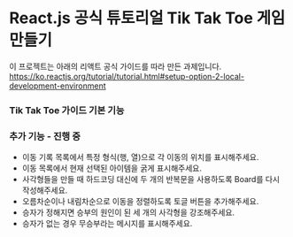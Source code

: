 # React.js 공식 튜토리얼 Tik Tak Toe 게임 만들기
이 프로젝트는 아래의 리액트 공식 가이드를 따라 만든 과제입니다.<br> 
https://ko.reactjs.org/tutorial/tutorial.html#setup-option-2-local-development-environment

### Tik Tak Toe 가이드 기본 기능

### 추가 기능 - 진행 중
* 이동 기록 목록에서 특정 형식(행, 열)으로 각 이동의 위치를 표시해주세요.<br>
* 이동 목록에서 현재 선택된 아이템을 굵게 표시해주세요.<br>
* 사각형들을 만들 때 하드코딩 대신에 두 개의 반복문을 사용하도록 Board를 다시 작성해주세요.<br>
* 오름차순이나 내림차순으로 이동을 정렬하도록 토글 버튼을 추가해주세요.<br>
* 승자가 정해지면 승부의 원인이 된 세 개의 사각형을 강조해주세요.<br>
* 승자가 없는 경우 무승부라는 메시지를 표시해주세요.<br>


[//]: # ()
[//]: # (## 기능)

[//]: # ()
[//]: # (In the project directory, you can run:)

[//]: # ()
[//]: # (### `npm start`)
